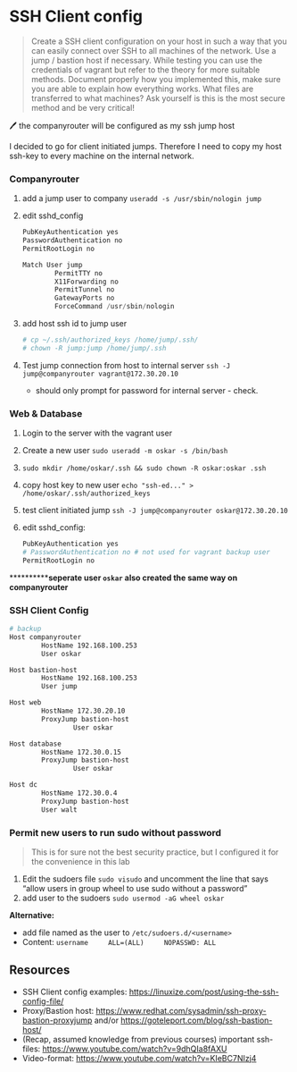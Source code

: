 # SSH Client config

> Create a SSH client configuration on your host in such a way that you can easily connect over SSH to all machines of the network. Use a jump / bastion host if necessary. While testing you can use the credentials of vagrant but refer to the theory for more suitable methods. Document properly how you implemented this, make sure you are able to explain how everything works. What files are transferred to what machines? Ask yourself is this is the most secure method and be very critical!
> 

<aside>
🖊️ the companyrouter will be configured as my ssh jump host

</aside>

I decided to go for client initiated jumps. Therefore I need to copy my host ssh-key to every machine on the internal network.

### Companyrouter

1. add a jump user to company `useradd -s /usr/sbin/nologin jump`
2. edit sshd_config
    
    ```powershell
    PubKeyAuthentication yes
    PasswordAuthentication no
    PermitRootLogin no
    
    Match User jump
    		PermitTTY no
    		X11Forwarding no
    		PermitTunnel no
    		GatewayPorts no
    		ForceCommand /usr/sbin/nologin
    ```
    
3. add host ssh id to jump user
    
    ```bash
    # cp ~/.ssh/authorized_keys /home/jump/.ssh/
    # chown -R jump:jump /home/jump/.ssh
    ```
    
4. Test jump connection from host to internal server
`ssh -J jump@companyrouter vagrant@172.30.20.10`
    - should only prompt for password for internal server - check.

### Web & Database

1. Login to the server with the vagrant user
2. Create a new user `sudo useradd -m oskar -s /bin/bash`
3. `sudo mkdir /home/oskar/.ssh && sudo chown -R oskar:oskar .ssh` 
4. copy host key to new user `echo "ssh-ed..." > /home/oskar/.ssh/authorized_keys`
5. test client initiated jump `ssh -J jump@companyrouter oskar@172.30.20.10`
6. edit sshd_config:
    
    ```bash
    PubKeyAuthentication yes
    # PasswordAuthentication no # not used for vagrant backup user
    PermitRootLogin no
    ```
    

************seperate user `oskar` also created the same way on companyrouter**

### SSH Client Config

```bash
# backup
Host companyrouter
        HostName 192.168.100.253
        User oskar

Host bastion-host
        HostName 192.168.100.253
        User jump

Host web
        HostName 172.30.20.10
        ProxyJump bastion-host
				User oskar

Host database
        HostName 172.30.0.15
        ProxyJump bastion-host
				User oskar

Host dc
        HostName 172.30.0.4
        ProxyJump bastion-host
        User walt
```

### Permit new users to run sudo without password

> This is for sure not the best security practice, but I configured it for the convenience in this lab
> 
1. Edit the sudoers file `sudo visudo` and uncomment the line that says “allow users in group wheel to use sudo without a password”
2. add user to the sudoers `sudo usermod -aG wheel oskar`

************************Alternative:************************

- add file named as the user to `/etc/sudoers.d/<username>`
- Content: `username     ALL=(ALL)     NOPASSWD: ALL`

## Resources

- SSH Client config examples: https://linuxize.com/post/using-the-ssh-config-file/
- Proxy/Bastion host: https://www.redhat.com/sysadmin/ssh-proxy-bastion-proxyjump and/or https://goteleport.com/blog/ssh-bastion-host/
- (Recap, assumed knowledge from previous courses) important ssh-files: https://www.youtube.com/watch?v=9dhQIa8fAXU
- Video-format: https://www.youtube.com/watch?v=KIeBC7NIzj4